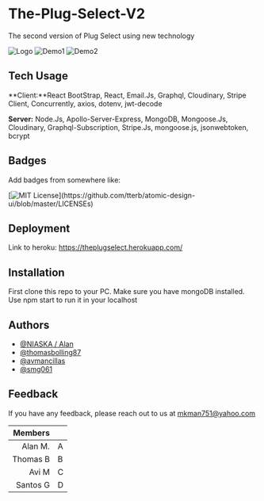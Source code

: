 # The-Plug-Select-V2
The second version of Plug Select using new technology

![Logo](https://res.cloudinary.com/ddtqwizaf/image/upload/v1623718856/logo_dphoku.png)
![Demo1](https://res.cloudinary.com/ddtqwizaf/image/upload/v1629836980/plugv2-2_b62f0r.png)
![Demo2](https://res.cloudinary.com/ddtqwizaf/image/upload/v1629836974/plugv2-1_umb0qt.png)


## Tech Usage

**Client:**React BootStrap, React, Email.Js, Graphql, Cloudinary, Stripe Client, Concurrently, axios, dotenv, jwt-decode

**Server:** Node.Js, Apollo-Server-Express, MongoDB, Mongoose.Js, Cloudinary, Graphql-Subscription, Stripe.Js, mongoose.js, jsonwebtoken, bcrypt

  
## Badges

Add badges from somewhere like: 

[![MIT License](https://img.shields.io/apm/l/atomic-design-ui.svg?)](https://github.com/tterb/atomic-design-ui/blob/master/LICENSEs)

  
## Deployment

Link to heroku: https://theplugselect.herokuapp.com/


## Installation
First clone this repo to your PC. Make sure you have mongoDB installed. Use npm start to run it in your localhost

## Authors

- [@NIASKA / Alan](https://github.com/NIASKAA)
- [@thomasbolling87](https://github.com/thomasbolling87)
- [@avmancillas](https://github.com/avmancillas)
- [@smg061](https://github.com/smg061)

  
## Feedback

If you have any feedback, please reach out to us at mkman751@yahoo.com

| Members      |   |
|------------:|---|
| Alan M.     | A |
| Thomas B    | B |
| Avi M       | C |
| Santos G    | D |
